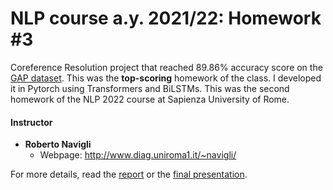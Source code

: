 # NLP course a.y. 2021/22: Homework #3

Coreference Resolution project that reached 89.86% accuracy score on the [GAP dataset](https://github.com/google-research-datasets/gap-coreference). This was the **top-scoring** homework of the class. I developed it in Pytorch using Transformers and BiLSTMs. This was the second homework of the NLP 2022 course at Sapienza University of Rome.

#### Instructor

* **Roberto Navigli**
  * Webpage: http://www.diag.uniroma1.it/~navigli/

For more details, read the [report](report.pdf) or the [final presentation](final_course_presentation.pdf).
